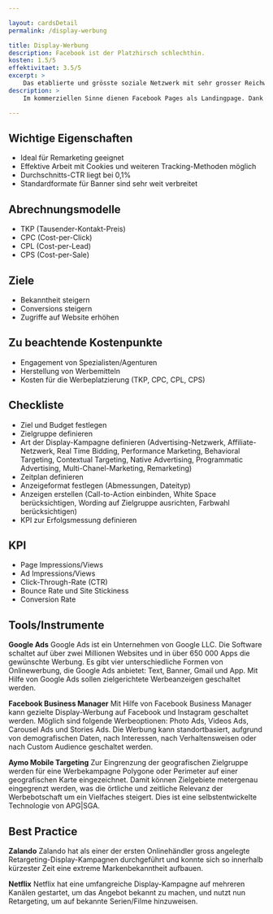 ```yaml
---

layout: cardsDetail
permalink: /display-werbung

title: Display-Werbung
description: Facebook ist der Platzhirsch schlechthin.
kosten: 1.5/5
effektivitaet: 3.5/5
excerpt: >
    Das etablierte und grösste soziale Netzwerk mit sehr grosser Reichweite.
description: >
    Im kommerziellen Sinne dienen Facebook Pages als Landingpage. Dank «Page-Tabs» sowie einem Call-to-Action-Button kann auf Buchungstools, Telefonnummern, Messenger oder Websites verlinkt werden. Auf der Facebook Page werden Posts in vielen möglichen Formaten mit der Community geteilt. Zusätzlich kann mit Hilfe von «Sponsored Content» Reichweite für Posts eingekauft werden.

---
```


## Wichtige Eigenschaften
- Ideal für Remarketing geeignet
- Effektive Arbeit mit Cookies und weiteren Tracking-Methoden möglich
- Durchschnitts-CTR liegt bei 0,1%
- Standardformate für Banner sind sehr weit verbreitet

## Abrechnungsmodelle
- TKP (Tausender-Kontakt-Preis)
- CPC (Cost-per-Click)
- CPL (Cost-per-Lead)
- CPS (Cost-per-Sale)


## Ziele
- Bekanntheit steigern
- Conversions steigern
- Zugriffe auf Website erhöhen


## Zu beachtende Kostenpunkte
- Engagement von Spezialisten/Agenturen
- Herstellung von Werbemitteln
- Kosten für die Werbeplatzierung (TKP, CPC, CPL, CPS)


## Checkliste
- Ziel und Budget festlegen
- Zielgruppe definieren
- Art der Display-Kampagne definieren (Advertising-Netzwerk, Affiliate-Netzwerk, Real Time Bidding, Performance Marketing, Behavioral Targeting, Contextual Targeting, Native Advertising, Programmatic Advertising, Multi-Chanel-Marketing, Remarketing)
- Zeitplan definieren
- Anzeigeformat festlegen (Abmessungen, Dateityp)
- Anzeigen erstellen (Call-to-Action einbinden, White Space berücksichtigen, Wording auf Zielgruppe ausrichten, Farbwahl berücksichtigen)
- KPI zur Erfolgsmessung definieren


## KPI
- Page Impressions/Views
- Ad Impressions/Views
- Click-Through-Rate (CTR)
- Bounce Rate und Site Stickiness
- Conversion Rate

## Tools/Instrumente
**Google Ads**
Google Ads ist ein Unternehmen von Google LLC. Die Software schaltet auf über zwei Millionen Websites und in über 650 000 Apps die gewünschte Werbung. Es gibt vier unterschiedliche Formen von Onlinewerbung, die Google Ads anbietet: Text, Banner, Gmail und App. Mit Hilfe von Google Ads sollen zielgerichtete Werbeanzeigen geschaltet werden.

**Facebook Business Manager**
Mit Hilfe von Facebook Business Manager kann gezielte Display-Werbung auf Facebook und Instagram geschaltet werden. Möglich sind folgende Werbeoptionen: Photo Ads, Videos Ads, Carousel Ads und Stories Ads. Die Werbung kann standortbasiert, aufgrund von demografischen Daten, nach Interessen, nach Verhaltensweisen oder nach Custom Audience geschaltet werden.

**Aymo Mobile Targeting**
Zur Eingrenzung der geografischen Zielgruppe werden für eine Werbekampagne Polygone oder Perimeter auf einer geografischen Karte eingezeichnet. Damit können Zielgebiete metergenau eingegrenzt werden, was die örtliche und zeitliche Relevanz der Werbebotschaft um ein Vielfaches steigert. Dies ist eine selbstentwickelte Technologie von APG|SGA.


## Best Practice
**Zalando**
Zalando hat als einer der ersten Onlinehändler gross angelegte Retargeting-Display-Kampagnen durchgeführt und konnte sich so innerhalb kürzester Zeit eine extreme Markenbekanntheit aufbauen.

**Netflix**
Netflix hat eine umfangreiche Display-Kampagne auf mehreren Kanälen gestartet, um das Angebot bekannt zu machen, und nutzt nun Retargeting, um auf bekannte Serien/Filme hinzuweisen.